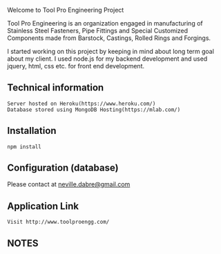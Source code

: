 Welcome to Tool Pro Engineering Project

Tool Pro Engineering is an organization engaged in manufacturing of Stainless Steel Fasteners, Pipe Fittings and Special Customized Components made from Barstock, Castings, Rolled Rings and Forgings.

I started working on this project by keeping in mind about long term goal about my client. I used node.js for my backend development and used jquery, html, css etc. for front end development.

## Technical information
	Server hosted on Heroku(https://www.heroku.com/)
	Database stored using MongoDB Hosting(https://mlab.com/)

## Installation

	npm install

## Configuration (database)
Please contact at neville.dabre@gmail.com

## Application Link
	Visit http://www.toolproengg.com/

## NOTES
